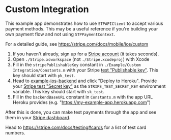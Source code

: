# Custom Integration

This example app demonstrates how to use `STPAPIClient` to accept various payment methods. This may be a useful reference if you're building your own payment flow and not using `STPPaymentContext`.

For a detailed guide, see https://stripe.com/docs/mobile/ios/custom

1. If you haven't already, sign up for a [Stripe account](https://dashboard.stripe.com/register) (it takes seconds).
2. Open `./Stripe.xcworkspace` (not `./Stripe.xcodeproj`) with Xcode
3. Fill in the `stripePublishableKey` constant in `./Example/Custom Integration/Constants.m`  with your Stripe [test "Publishable key"](https://dashboard.stripe.com/account/apikeys.). This key should start with `pk_test`.
4. Head to [example-ios-backend](https://github.com/stripe/example-ios-backend/tree/v17.0.0) and click "Deploy to Heroku". Provide your [Stripe test "Secret key"](https://dashboard.stripe.com/account/apikeys.) as the `STRIPE_TEST_SECRET_KEY` environment variable. This key should start with `sk_test`.
5. Fill in the `backendBaseURL` constant in `Constants.m` with the app URL Heroku provides (e.g. "https://my-example-app.herokuapp.com")

After this is done, you can make test payments through the app and see them in your [Stripe dashboard](https://dashboard.stripe.com/test/payments).

Head to https://stripe.com/docs/testing#cards for a list of test card numbers.
